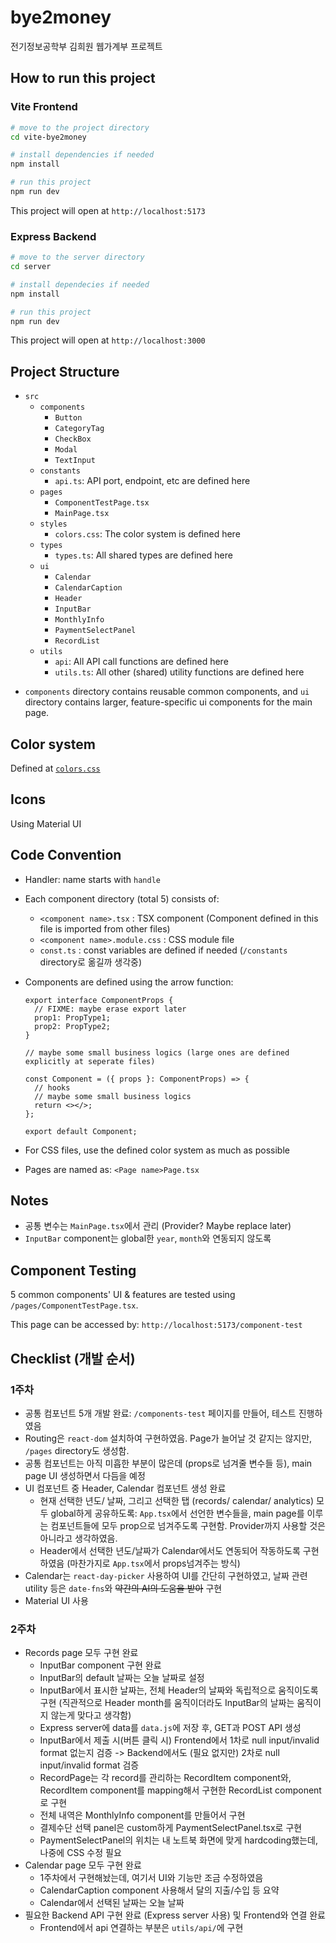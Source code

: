 # bye2money

전기정보공학부 김희원 웹가계부 프로젝트

## How to run this project

### Vite Frontend

```bash
# move to the project directory
cd vite-bye2money

# install dependencies if needed
npm install

# run this project
npm run dev
```

This project will open at `http://localhost:5173`

### Express Backend

```bash
# move to the server directory
cd server

# install dependecies if needed
npm install

# run this project
npm run dev
```

This project will open at `http://localhost:3000`

## Project Structure

- `src`
  - `components`
    - `Button`
    - `CategoryTag`
    - `CheckBox`
    - `Modal`
    - `TextInput`
  - `constants`
    - `api.ts`: API port, endpoint, etc are defined here
  - `pages`
    - `ComponentTestPage.tsx`
    - `MainPage.tsx`
  - `styles`
    - `colors.css`: The color system is defined here
  - `types`
    - `types.ts`: All shared types are defined here
  - `ui`
    - `Calendar`
    - `CalendarCaption`
    - `Header`
    - `InputBar`
    - `MonthlyInfo`
    - `PaymentSelectPanel`
    - `RecordList`
  - `utils`
    - `api`: All API call functions are defined here
    - `utils.ts`: All other (shared) utility functions are defined here

* `components` directory contains reusable common components, and `ui` directory contains larger, feature-specific ui components for the main page.

## Color system

Defined at [`colors.css`](/vite-bye2money/src/styles/colors.css)

## Icons

Using Material UI

## Code Convention

- Handler: name starts with `handle`
- Each component directory (total 5) consists of:
  - `<component name>.tsx` : TSX component (Component defined in this file is imported from other files)
  - `<component name>.module.css` : CSS module file
  - `const.ts` : const variables are defined if needed (`/constants` directory로 옮길까 생각중)
- Components are defined using the arrow function:

  ```tsx
  export interface ComponentProps {
  	// FIXME: maybe erase export later
  	prop1: PropType1;
  	prop2: PropType2;
  }

  // maybe some small business logics (large ones are defined explicitly at seperate files)

  const Component = ({ props }: ComponentProps) => {
  	// hooks
  	// maybe some small business logics
  	return <></>;
  };

  export default Component;
  ```

- For CSS files, use the defined color system as much as possible
- Pages are named as: `<Page name>Page.tsx`

## Notes

- 공통 변수는 `MainPage.tsx`에서 관리 (Provider? Maybe replace later)
- `InputBar` component는 global한 `year`, `month`와 연동되지 않도록

## Component Testing

5 common components' UI & features are tested using `/pages/ComponentTestPage.tsx`.

This page can be accessed by: `http://localhost:5173/component-test`

## Checklist (개발 순서)

### 1주차

- 공통 컴포넌트 5개 개발 완료: `/components-test` 페이지를 만들어, 테스트 진행하였음
- Routing은 `react-dom` 설치하여 구현하였음. Page가 늘어날 것 같지는 않지만, `/pages` directory도 생성함.
- 공통 컴포넌트는 아직 미흡한 부분이 많은데 (props로 넘겨줄 변수들 등), main page UI 생성하면서 다듬을 예정
- UI 컴포넌트 중 Header, Calendar 컴포넌트 생성 완료
  - 현재 선택한 년도/ 날짜, 그리고 선택한 탭 (records/ calendar/ analytics) 모두 global하게 공유하도록: `App.tsx`에서 선언한 변수들을, main page를 이루는 컴포넌트들에 모두 prop으로 넘겨주도록 구현함. Provider까지 사용할 것은 아니라고 생각하였음.
  - Header에서 선택한 년도/날짜가 Calendar에서도 연동되어 작동하도록 구현하였음 (마찬가지로 `App.tsx`에서 props넘겨주는 방식)
- Calendar는 `react-day-picker` 사용하여 UI를 간단히 구현하였고, 날짜 관련 utility 등은 `date-fns`와 ~~약간의 AI의 도움을 받아~~ 구현
- Material UI 사용

### 2주차

- Records page 모두 구현 완료
  - InputBar component 구현 완료
  - InputBar의 default 날짜는 오늘 날짜로 설정
  - InputBar에서 표시한 날짜는, 전체 Header의 날짜와 독립적으로 움직이도록 구현 (직관적으로 Header month를 움직이더라도 InputBar의 날짜는 움직이지 않는게 맞다고 생각함)
  - Express server에 data를 `data.js`에 저장 후, GET과 POST API 생성
  - InputBar에서 제출 시(버튼 클릭 시) Frontend에서 1차로 null input/invalid format 없는지 검증 -> Backend에서도 (필요 없지만) 2차로 null input/invalid format 검증
  - RecordPage는 각 record를 관리하는 RecordItem component와, RecordItem component를 mapping해서 구현한 RecordList component로 구현
  - 전체 내역은 MonthlyInfo component를 만들어서 구현
  - 결제수단 선택 panel은 custom하게 PaymentSelectPanel.tsx로 구현
  - PaymentSelectPanel의 위치는 내 노트북 화면에 맞게 hardcoding했는데, 나중에 CSS 수정 필요
- Calendar page 모두 구현 완료
  - 1주차에서 구현해놨는데, 여기서 UI와 기능만 조금 수정하였음
  - CalendarCaption component 사용해서 달의 지출/수입 등 요약
  - Calendar에서 선택된 날짜는 오늘 날짜
- 필요한 Backend API 구현 완료 (Express server 사용) 및 Frontend와 연결 완료
  - Frontend에서 api 연결하는 부분은 `utils/api/`에 구현
